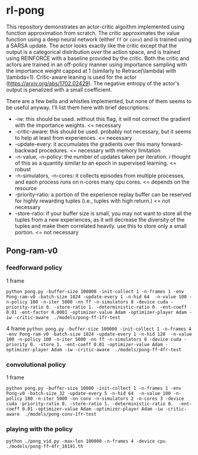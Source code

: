 # rl-pong

This repository demonstrates an actor-critic algoithm implemented using function
approximation from scratch. The critic approximates the value function using a
deep neural network (either `ff` or `conv`) and is trained using a SARSA update.
The actor looks exactly like the critic except that the output is a categorical
distribution over the action space, and is trained using REINFORCE with a
baseline provided by the critic. Both the critic and actors are trained in an
off-policy manner using importance sampling with the importance weight capped at
1 (similarly to Retrace(\lambda) with \lambda=1). Critic-aware leaning
is used for the actor (https://arxiv.org/abs/1702.02429). The negative entropy
of the actor's output is penalized with a small coefficient.

There are a few bells and whistles implemented, but none of them seems to be
useful anyway. I'll list them here with brief descriptions:

* -iw: this should be used. without this flag, it will not correct the gradient
  with the importance weights. <= necessary
* -critic-aware: this should be used. probably not necessary, but it seems to
  help at least from experiences. <= necessary
* -update-every: it accumulates the gradients over this many forward-backwad
  procedures. <= necessary with memory limitation
* -n-value, -n-policy: the number of updates taken per iteration. i thought of
  this as a quantity similar to an epoch in supervised learning. <= robust
* -n-simulators, -n-cores: it collects episodes from multiple processes, and
  each process runs on n-cores many cpu cores. <= depends on the resource
* -priority-ratio: a portion of the experience replay buffer can be reserved for
  highly rewarding tuples (i.e., tuples with high return.) <= not necessary
* -store-ratio: if your buffer size is small, you may not want to store all the
  tuples from a new experiences, as it will decrease the diversity of the tuples
  and make them correlated heavily. use this to store only a small portion. <=
  not necessary

## Pong-ram-v0

### feedforward policy

1 frame

``
python pong.py
-buffer-size 100000
-init-collect 1
-n-frames 1
-env Pong-ram-v0
-batch-size 1024
-update-every 1
-n-hid 64 
-n-value 100
-n-policy 100
-n-iter 5000
-nn ff
-n-simulators 8
-device cuda
-priority-ratio 0.
-store-ratio 1.
-deterministic-ratio 0.
-ent-coeff 0.01
-ent-factor 0.0001
-optimizer-value Adam
-optimizer-player Adam
-iw
-critic-aware 
./models/pong-ff-1fr-test
``

4 frame
``
python pong.py
-buffer-size 100000
-init-collect 1
-n-frames 4
-env Pong-ram-v0
-batch-size 1024
-update-every 1
-n-hid 128 
-n-value 100
-n-policy 100
-n-iter 5000
-nn ff
-n-simulators 8
-device cuda
-priority 0.
-store 1.
-ent-coeff 0.01
-optimizer-value Adam
-optimizer-player Adam
-iw
-critic-aware 
./models/pong-ff-4fr-test
``

### convolutional policy

1 frame

``
python pong.py
-buffer-size 10000
-init-collect 1
-n-frames 1
-env Pong-v0
-batch-size 32
-update-every 5
-n-hid 64 
-n-value 100
-n-policy 100
-n-iter 5000
-nn conv
-n-simulators 2
-n-cores 3
-device cuda
-priority-ratio 0.
-store-ratio 1.
-deterministic-ratio 0. 
-ent-coeff 0.01
-optimizer-value Adam
-optimizer-player Adam
-iw
-critic-aware 
./models/pong-conv-1fr-test
``

### playing with the policy

``
python ./pong_vid.py
-max-len 100000
-n-frames 4
-device cpu ./models/pong-ff-4fr_10191.th 
``




